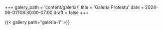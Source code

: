 +++
galery_path = 'content/galeria/'
title = 'Galeria Protestu'
date = 2024-06-01T08:30:00-07:00
draft = false
+++


{{< gallery path="galeria-1" >}}
